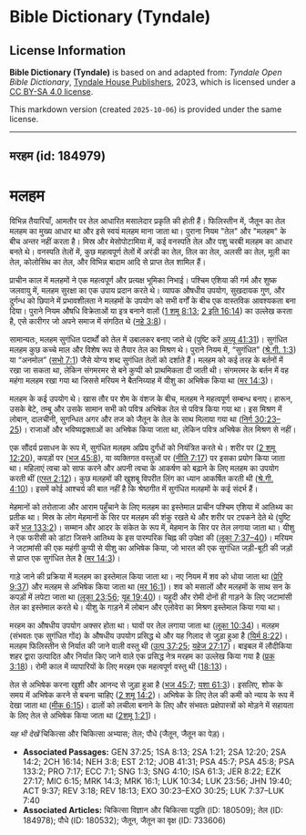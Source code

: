 # Bible Dictionary (Tyndale)

## License Information

**Bible Dictionary (Tyndale)** is based on and adapted from: _Tyndale Open Bible Dictionary_, [Tyndale House Publishers](https://tyndaleopenresources.com/), 2023, which is licensed under a [CC BY-SA 4.0 license](https://creativecommons.org/licenses/by-sa/4.0/legalcode.en).

This markdown version (created `2025-10-06`) is provided under the same license.



--------------------------------

## मरहम (id: 184979)

मलहम
====

विभिन्न तैयारियाँ, आमतौर पर तेल आधारित मसालेदार प्रकृति की होती हैं। फिलिस्तीन में, जैतून का तेल मलहम का मुख्य आधार था और इसे स्वयं मलहम माना जाता था। पुराना नियम "तेल" और "मलहम" के बीच अन्तर नहीं करता है। मिस्र और मेसोपोटामिया में, कई वनस्पति तेल और पशु चरबी मलहम का आधार बनते थे। वनस्पति तेलों में, कुछ महत्वपूर्ण तेलों में अरंडी का तेल, तिल का तेल, अलसी का तेल, मूली का तेल, कोलोसिंथ का तेल, और विभिन्न बादाम आदि से प्राप्त तेल शामिल हैं।

प्राचीन काल में मलहमों ने एक महत्वपूर्ण और प्रत्यक्ष भूमिका निभाई। पश्चिम एशिया की गर्म और शुष्क जलवायु में, मलहम सुरक्षा का एक उपाय प्रदान करते थे। व्यापक औषधीय उपयोग, सुखदायक गुण, और दुर्गन्ध को छिपाने में प्रभावशीलता ने मलहमों के उपयोग को सभी वर्गों के बीच एक वास्तविक आवश्यकता बना दिया। पुराने नियम औषधि विक्रेताओं या इत्र बनाने वालों ([1 शमू 8:13](https://ref.ly/1Sam8:13); [2 इति 16:14](https://ref.ly/2Chr16:14)) का उल्लेख करता है, एसे कारीगर जो अपने समाज में संगठित थे ([नहे 3:8](https://ref.ly/Neh3:8))।

सामान्यतः, मलहम सुगंधित पदार्थों को तेल में उबालकर बनाए जाते थे (पुष्टि करें [अय्यू 41:31](https://ref.ly/Job41:31))। सुगंधित मलहम कुछ कच्चे माल और विशेष रूप से तैयार तेल का मिश्रण थे। पुराने नियम में, “सुगंधित" ([श्रे.गी. 1:3](https://ref.ly/Song1:3)) या “अनमोल” ([सभो 7:1](https://ref.ly/Eccl7:1)) जैसे योग्य शब्द सुगंधित तेलों को दर्शाते हैं। मलहम को कई तरह के बर्तनों में रखा जा सकता था, लेकिन संगमरमर से बने कुप्पी को प्राथमिकता दी जाती थी। संगमरमर के बर्तन में वह महंगा मलहम रखा गया था जिससे मरियम ने बैतनिय्याह में यीशु का अभिषेक किया था ([मर 14:3](https://ref.ly/Mark14:3))।

मलहम के कई उपयोग थे। खास तौर पर शेम के वंशज के बीच, मलहम ने महत्वपूर्ण सम्बन्ध बनाए। हारून, उसके बेटे, तम्बू और उसके सामान सभी को पवित्र अभिषेक तेल से पवित्र किया गया था। इस मिश्रण में लोबान, दालचीनी, सुगन्धित अगर और तज को जैतून के तेल के साथ मिलाया गया था ([निर्ग 30:23–25](https://ref.ly/Exod30:23-Exod30:25))। राजाओं और भविष्यद्वक्ताओं का अभिषेक किया जाता था, लेकिन पवित्र अभिषेक तेल मिश्रण से नहीं।

एक सौंदर्य प्रसाधन के रूप में, सुगंधित मलहम अप्रिय दुर्गंधों को नियंत्रित करते थे। शरीर पर ([2 शमू 12:20](https://ref.ly/2Sam12:20)), कपड़ों पर ([भज 45:8](https://ref.ly/Ps45:8)), या व्यक्तिगत वस्तुओं पर ([नीति 7:17](https://ref.ly/Prov7:17)) पर इसका प्रयोग किया जाता था। महिलाएं त्वचा को साफ करने और अपनी त्वचा के आकर्षण को बढ़ाने के लिए मलहम का उपयोग करती थीं ([एस्त 2:12](https://ref.ly/Esth2:12))। कुछ मलहमों की खुशबू विपरीत लिंग का ध्यान आकर्षित करती थी ([श्रे.गी. 4:10](https://ref.ly/Song4:10))। इसमें कोई आश्चर्य की बात नहीं है कि श्रेष्ठगीत में सुगंधित मलहमों के कई संदर्भ हैं।

मेहमानों को तरोताजा और आराम पहुँचाने के लिए मलहम का इस्तेमाल प्राचीन पश्चिम एशिया में आतिथ्य का प्रतीक था। मिस्र के लोग मेहमानों के सिर पर मलहम की शंकु रखते थे और शरीर पर टपकने देते थे (पुष्टि करें [भज 133:2](https://ref.ly/Ps133:2))। सम्मान और आदर के संकेत के रूप में, मेहमान के सिर पर तेल लगाया जाता था। यीशु ने एक फरीसी को डांटा जिसने आतिथ्य के इस पारम्परिक चिह्न की उपेक्षा की ([लूका 7:37–40](https://ref.ly/Luke7:37-Luke7:40))। मरियम ने जटामांसी की एक महंगी कुप्पी से यीशु का अभिषेक किया, जो भारत की एक सुगंधित जड़ी\-बूटी की जड़ों से प्राप्त एक सुगंधित तेल है ([मर 14:3](https://ref.ly/Mark14:3))।

गाड़े जाने की प्रक्रिया में मलहम का इस्तेमाल किया जाता था। नए नियम में शव को धोया जाता था ([प्रेरि 9:37](https://ref.ly/Acts9:37)) और मलहम से अभिषेक किया जाता था ([मर 16:1](https://ref.ly/Mark16:1))। शव को मसालों और मलहमों के साथ सन के कपड़ों में लपेटा जाता था ([लूका 23:56](https://ref.ly/Luke23:56); [यूह 19:40](https://ref.ly/John19:40))। यहूदी और रोमी दोनों ही गाड़ने के लिए जटामांसी तेल का इस्तेमाल करते थे। यीशु के गाड़ने में लोबान और एलोवेरा का मिश्रण इस्तेमाल किया गया था।

मरहम का औषधीय उपयोग अक्सर होता था। घावों पर तेल लगाया जाता था ([लूका 10:34](https://ref.ly/Luke10:34))। मलहम (संभवतः एक सुगंधित गोंद) के औषधीय उपयोग प्रसिद्ध थे और यह गिलाद से जुड़ा हुआ है ([यिर्म 8:22](https://ref.ly/Jer8:22))। मलहम फिलिस्तीन से निर्यात की जाने वाली वस्तु थी ([उत्प 37:25](https://ref.ly/Gen37:25); [यहेज 27:17](https://ref.ly/Ezek27:17))। बाइबल में लौदीकिया शहर द्वारा उत्पादित और निर्यात किए जाने वाले एक प्रसिद्ध नेत्र मरहम का उल्लेख किया गया है ([प्रक 3:18](https://ref.ly/Rev3:18))। रोमी काल में व्यापारियों के लिए मरहम एक महत्वपूर्ण वस्तु थी ([18:13](https://ref.ly/Rev18:13))।

तेल से अभिषेक करना खुशी और आनन्द से जुड़ा हुआ है ([भज 45:7](https://ref.ly/Ps45:7); [यशा 61:3](https://ref.ly/Isa61:3))। इसलिए, शोक के समय में अभिषेक करने से बचना चाहिए ([2 शमू 14:2](https://ref.ly/2Sam14:2))। अभिषेक के लिए तेल की कमी को न्याय के रूप में देखा जाता था ([मीक 6:15](https://ref.ly/Mic6:15))। ढालों को लचीला बनाने के लिए और संभवतः प्रक्षेपास्त्रों को मोड़ने में सहायता के लिए तेल से अभिषेक किया जाता था ([2](https://ref.ly/2Sam1:21)[शमू](https://ref.ly/2Sam14:2) [1:21](https://ref.ly/2Sam1:21))।

*यह भी देखें* चिकित्सा और चिकित्सा अभ्यास; तेल; पौधे (जैतून, जैतून का पेड़)।

* **Associated Passages:** GEN 37:25; 1SA 8:13; 2SA 1:21; 2SA 12:20; 2SA 14:2; 2CH 16:14; NEH 3:8; EST 2:12; JOB 41:31; PSA 45:7; PSA 45:8; PSA 133:2; PRO 7:17; ECC 7:1; SNG 1:3; SNG 4:10; ISA 61:3; JER 8:22; EZK 27:17; MIC 6:15; MRK 14:3; MRK 16:1; LUK 10:34; LUK 23:56; JHN 19:40; ACT 9:37; REV 3:18; REV 18:13; EXO 30:23–EXO 30:25; LUK 7:37–LUK 7:40
* **Associated Articles:** चिकित्सा विज्ञान और चिकित्सा पद्धति (ID: 180509); तेल (ID: 184978); पौधे (ID: 180532); जैतून, जैतून का वृक्ष (ID: 733606)

